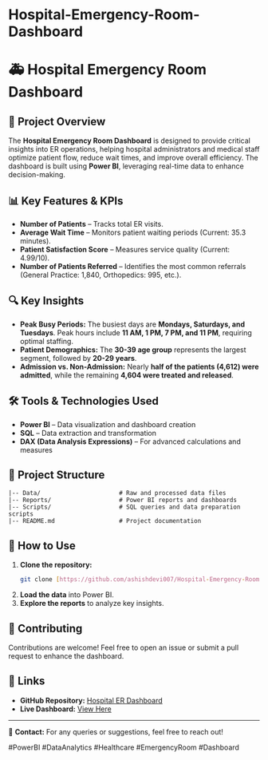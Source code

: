# Hospital-Emergency-Room-Dashboard
# 🚑 Hospital Emergency Room Dashboard

## 📌 Project Overview

The **Hospital Emergency Room Dashboard** is designed to provide critical insights into ER operations, helping hospital administrators and medical staff optimize patient flow, reduce wait times, and improve overall efficiency. The dashboard is built using **Power BI**, leveraging real-time data to enhance decision-making.

## 📊 Key Features & KPIs

- **Number of Patients** – Tracks total ER visits.
- **Average Wait Time** – Monitors patient waiting periods (Current: 35.3 minutes).
- **Patient Satisfaction Score** – Measures service quality (Current: 4.99/10).
- **Number of Patients Referred** – Identifies the most common referrals (General Practice: 1,840, Orthopedics: 995, etc.).

## 🔍 Key Insights

- **Peak Busy Periods:** The busiest days are **Mondays, Saturdays, and Tuesdays**. Peak hours include **11 AM, 1 PM, 7 PM, and 11 PM**, requiring optimal staffing.
- **Patient Demographics:** The **30-39 age group** represents the largest segment, followed by **20-29 years**.
- **Admission vs. Non-Admission:** Nearly **half of the patients (4,612) were admitted**, while the remaining **4,604 were treated and released**.

## 🛠️ Tools & Technologies Used

- **Power BI** – Data visualization and dashboard creation
- **SQL** – Data extraction and transformation
- **DAX (Data Analysis Expressions)** – For advanced calculations and measures

## 📂 Project Structure

```
|-- Data/                      # Raw and processed data files
|-- Reports/                   # Power BI reports and dashboards
|-- Scripts/                   # SQL queries and data preparation scripts
|-- README.md                  # Project documentation
```

## 🚀 How to Use

1. **Clone the repository:**
   ```sh
   git clone [https://github.com/ashishdevi007/Hospital-Emergency-Room-Dashboard.git]
   ```
2. **Load the data** into Power BI.
3. **Explore the reports** to analyze key insights.

## 📢 Contributing

Contributions are welcome! Feel free to open an issue or submit a pull request to enhance the dashboard.

## 🔗 Links

- **GitHub Repository:** [Hospital ER Dashboard](https://github.com/ashishdevi007/Hospital-Emergency-Room-Dashboard.git)
- **Live Dashboard:** [View Here](https://app.powerbi.com/view?r=eyJrIjoiNzk0YmQ4ZmYtMmJlNC00YzNiLTg4NWItMWI3ZmU4OGFjNTk0IiwidCI6ImM2ZTU0OWIzLTVmNDUtNDAzMi1hYWU5LWQ0MjQ0ZGM1YjJjNCJ9)

---

📧 **Contact:** For any queries or suggestions, feel free to reach out!

#PowerBI #DataAnalytics #Healthcare #EmergencyRoom #Dashboard

